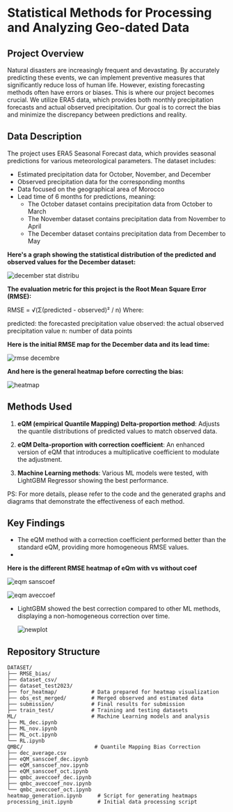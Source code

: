 # Statistical Methods for Processing and Analyzing Geo-dated Data


## Project Overview

Natural disasters are increasingly frequent and devastating. By accurately predicting these events, we can implement preventive measures that significantly reduce loss of human life. However, existing forecasting methods often have errors or biases. This is where our project becomes crucial. We utilize ERA5 data, which provides both monthly precipitation forecasts and actual observed precipitation. Our goal is to correct the bias and minimize the discrepancy between predictions and reality. 


## Data Description

The project uses ERA5 Seasonal Forecast data, which provides seasonal predictions for various meteorological parameters. The dataset includes:

- Estimated precipitation data for October, November, and December
- Observed precipitation data for the corresponding months
- Data focused on the geographical area of Morocco
- Lead time of 6 months for predictions, meaning:
  - The October dataset contains precipitation data from October to March
  - The November dataset contains precipitation data from November to April
  - The December dataset contains precipitation data from December to May

**Here's a graph showing the statistical distribution of the predicted and observed values for the December dataset:**

![december stat distribu](https://github.com/user-attachments/assets/1d024d8a-af6d-4c9d-84ec-f7f757642217)

**The evaluation metric for this project is the Root Mean Square Error (RMSE):**

RMSE = √(Σ(predicted - observed)² / n)
Where:

predicted: the forecasted precipitation value
observed: the actual observed precipitation value
n: number of data points

**Here is the initial RMSE map for the December data and its lead time:**

![rmse decembre](https://github.com/user-attachments/assets/0914c00b-de3c-40c7-aa9a-036121a203a9)

**And here is the general heatmap before correcting the bias:**

![heatmap](https://github.com/user-attachments/assets/0ac23264-b3c9-4972-8be7-5afd69332e2e)


## Methods Used


1. **eQM (empirical Quantile Mapping) Delta-proportion method**: Adjusts the quantile distributions of predicted values to match observed data.

3. **eQM Delta-proportion with correction coefficient**: An enhanced version of eQM that introduces a multiplicative coefficient to modulate the adjustment.

4. **Machine Learning methods**: Various ML models were tested, with LightGBM Regressor showing the best performance.

PS: For more details, please refer to the code and the generated graphs and diagrams that demonstrate the effectiveness of each method.


## Key Findings

- The eQM method with a correction coefficient performed better than the standard eQM, providing more homogeneous RMSE values.
- 
**Here is the different RMSE heatmap of eQm with vs without coef**

  ![eqm sanscoef](https://github.com/user-attachments/assets/d92abad3-250e-43b1-8387-aa4de35c0bef)

  ![eqm aveccoef](https://github.com/user-attachments/assets/24148aee-b4eb-4f90-b37b-b6403a7325d6)
  
- LightGBM showed the best correction compared to other ML methods, displaying a non-homogeneous correction over time.

  ![newplot](https://github.com/user-attachments/assets/99513c2d-56ff-42ae-be0d-054d9792e910)

## Repository Structure

```
DATASET/
├── RMSE_bias/            
├── dataset_csv/
├── dataset_test2023/
├── for_heatmap/           # Data prepared for heatmap visualization
├── obs_est_merged/        # Merged observed and estimated data
├── submission/            # Final results for submission
├── train_test/            # Training and testing datasets
ML/                        # Machine Learning models and analysis
├── ML_dec.ipynb
├── ML_nov.ipynb
├── ML_oct.ipynb
└── RL.ipynb
QMBC/                       # Quantile Mapping Bias Correction
├── dec_average.csv
├── eQM_sanscoef_dec.ipynb
├── eQM_sanscoef_nov.ipynb
├── eQM_sanscoef_oct.ipynb
├── qmbc_aveccoef_dec.ipynb
├── qmbc_aveccoef_nov.ipynb
└── qmbc_aveccoef_oct.ipynb
heatmap_generation.ipynb     # Script for generating heatmaps
processing_init.ipynb        # Initial data processing script
```
